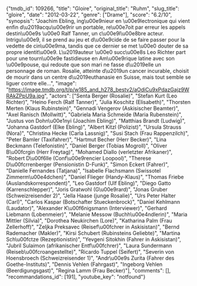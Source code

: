 {"tmdb_id": 109266, "title": "Gloire", "original_title": "Ruhm", "slug_title": "gloire", "date": "2012-03-22", "genre": ["Drame"], "score": "6.2/10", "synopsis": "Joachim Ebling, ing\u00e9nieur en \u00e9lectronique qui vient enfin d\u2019acqu\u00e9rir un portable, re\u00e7oit par erreur les appels destin\u00e9s \u00e0 Ralf Tanner, un c\u00e9l\u00e8bre acteur. Intrigu\u00e9, il se prend au jeu et d\u00e9cide de se faire passer pour la vedette de cin\u00e9ma, tandis que ce dernier se met \u00e0 douter de sa propre identit\u00e9. L\u2019auteur \u00e0 succ\u00e8s Leo Richter part pour une tourn\u00e9e fastidieuse en Am\u00e9rique latine avec son \u00e9pouse, qui redoute que son mari ne fasse d\u2019elle un personnage de roman. Rosalie, atteinte d\u2019un cancer incurable, choisit de mourir dans un centre d\u2019euthanasie en Suisse, mais tout semble se liguer contre elle...", "image": "https://image.tmdb.org/t/p/w185_and_h278_bestv2/aOdiCu9xPdazGajz9WRAkZPpU9a.jpg", "actors": ["Senta Berger (Rosalie)", "Stefan Kurt (Leo Richter)", "Heino Ferch (Ralf Tanner)", "Julia Koschitz (Elisabeth)", "Thorsten Merten (Klaus Rubinstein)", "Gennadi Vengerov (Askisischer Beamter)", "Axel Ranisch (Mollwitt)", "Gabriela Maria Schmeide (Maria Rubenstein)", "Justus von Dohn\u00e1nyi (Joachim Ebling)", "Matthias Brandt (Ludwig)", "Johanna Gastdorf (Elke Ebling)", "Albert Kitzl (Polizist)", "Ursula Strauss (Nora)", "Christina Hecke (Carla Lassnig)", "Susi Stach (Frau Rappenzilch)", "Peter Bamler (Taxifahrer)", "Hartmut Becher (Herr Becker)", "Lina Beckmann (Telefonistin)", "Daniel Berger (Tobias Mogroll)", "Oliver B\u00fcrgin (Herr Freytag)", "Mohamed Diallo (verletzter Afrikaner)", "Robert D\u00f6lle (Conf\u00e9rencier Loopool)", "Therese D\u00fcrrenberger (Pensionistin D-Funk)", "Simon Eckert (Fahrer)", "Danielle Fernandes (Tatjana)", "Isabelle Flachsmann (Swissotel Zimmerm\u00e4dchen)", "Daniel Flieger (Handy-Klaus)", "Thomas Friebe (Auslandskorrespondent)", "Leo Gastdorf (Ulf Ebling)", "Diego Gatto (Karrenschlepper)", "Joris Gratwohl (G\u00e9rard)", "Jonas Gruber (Schweizreisender 2)", "Jella Haase (junge Rosalie)", "Urs Peter Halter (Carl)", "Carlos Kaspar (Botschafter Stueckenbrock)", "Daniel Kehlmann (Laudator)", "Alexander K\u00f6nigsmann (Interviewer)", "Gerhard Liebmann (Lobenmeier)", "Melanie Messow (Buchh\u00e4ndlerin)", "Maria Mittler (Silvia)", "Dorothea Neukirchen (Lore)", "Katharina Palm (Frau Zellerhoff)", "Zeljka Preksavec (Reisef\u00fchrer in Askisistan)", "Bernd Rademacher (Makler)", "Kirsi Schubert (Rubinsteins Geliebte)", "Martina Sch\u00fctze (Rezeptionistin)", "Yevgeni Sitokhin (Fahrer in Askisistan)", "Jubril Sulaimon (afrikanischer Entf\u00fchrer)", "Laura Sundermann (Reiseb\u00fcroangestellte)", "Ricardo Tuppel (Seifert)", "Severin von Hoensbroech (Schweizreisender 1)", "Andr\u00e9s Zurita (Fahrer des Goethe-Instituts)", "Dennis Vehlen (Fahrgast)", "Ingeborg Vehlen (Beerdigungsgast)", "Regina Lamm (Frau Becker)"], "comments": [], "recommandations_id": [191], "youtube_key": "notfound"}